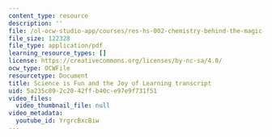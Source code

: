 ```yaml
---
content_type: resource
description: ''
file: /ol-ocw-studio-app/courses/res-hs-002-chemistry-behind-the-magic-chemical-demonstrations-for-the-classroom/YrgrcBxcBiw_transcript.pdf
file_size: 122328
file_type: application/pdf
learning_resource_types: []
license: https://creativecommons.org/licenses/by-nc-sa/4.0/
ocw_type: OCWFile
resourcetype: Document
title: Science is Fun and the Joy of Learning transcript
uid: 5a235c89-2c20-42ff-b40c-e97e9f731f51
video_files:
  video_thumbnail_file: null
video_metadata:
  youtube_id: YrgrcBxcBiw
---
```

